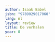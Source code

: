 ```yaml
---
author: Isaak Babel
isbn: "9789029017060"
lang: nl
layout: review
title: De verhalen
year: 0
---
```

